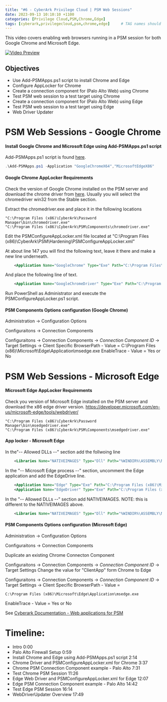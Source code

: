 ```yaml
---
title: "#6 - CyberArk Privilege Cloud | PSM Web Sessions"
date: 2023-09-13 10:10:10 +1100
categories: [Privilege Cloud,PSM,Chrome,Edge]
tags: [cyberark,privilegecloud,psm,chrome,edge]     # TAG names should always be lowercase
---
```


This video covers enabling web browsers running in a PSM session for both Google Chrome and Microsoft Edge.
<!---
[<img src="https://i.ytimg.com/vi/VLo2TBgS0MM/maxresdefault.jpg" width="50%">](https://www.youtube.com/watch?v=VLo2TBgS0MM)
--->
[![Video Preview](https://i.ytimg.com/vi/VLo2TBgS0MM/maxresdefault.jpg)](https://www.youtube.com/watch?v=VLo2TBgS0MM)

## Objectives
- Use Add-PSMApps.ps1 script to install Chrome and Edge
- Configure AppLocker for Chrome
- Create a connection component for (Palo Alto Web) using Chrome
- Test PSM web session to a test target using Chrome
- Create a connection component for (Palo Alto Web) using Edge
- Test PSM web session to a test target using Edge
- Web Driver Updater

# PSM Web Sessions - Google Chrome
#### Install Google Chrome and Microsoft Edge using Add-PSMApps.ps1 script

Add-PSMApps.ps1 script is found [here](https://cyberark-customers.force.com/mplace/s/#a352J000000GWAZQA4-a392J000002tNgLQAU).

``` powershell
.\Add-PSMApps.ps1 -Application "GoogleChromeX64","MicrosoftEdgeX86"
```

#### Google Chrome AppLocker Requirements
Check the version of Google Chrome installed on the PSM server and download  the chrome driver from [here](https://googlechromelabs.github.io/chrome-for-testing/). Usually you will select the chromedriver win32 from the Stable section.

Extract the chromedriver.exe and place it in the following locations
```
"C:\Program Files (x86)\CyberArk\Password Manager\bin\chromedriver.exe"
"C:\Program Files (x86)\CyberArk\PSM\Components\chromedriver.exe"
```

Edit the PSMConfigureAppLocker.xml file located at "C:\Program Files (x86)\CyberArk\PSM\Hardening\PSMConfigureAppLocker.xml"

At about line 147 you will find the following text, leave it there and make a new line underneath.
``` xml
    <Application Name="GoogleChrome" Type="Exe" Path="C:\Program Files\Google\Chrome\Application\chrome.exe" Method="Publisher" />
```
And place the following line of text.
``` xml
    <Application Name="GoogleChromeDriver" Type="Exe" Path="C:\Program Files (x86)\CyberArk\PSM\Components\chromedriver.exe" Method="Path" />
```

Run PowerShell as Administrator and execute the PSMConfigureAppLocker.ps1 script.

#### PSM Components Options configuration (Google Chrome)

Administration  -> Configuration Options

Configuraitons -> Connection Components

Configuraitons -> Connection Components -> *Connection Component ID* -> Target Settings -> Client Specific
BrowserPath - Value = C:\Program Files (x86)\Microsoft\Edge\Application\msedge.exe
EnableTrace - Value = Yes or No

# PSM Web Sessions - Microsoft Edge
#### Microsoft Edge AppLocker Requirements
Check you version of Microsoft Edge installed on the PSM server and download the x86 edge driver version.
https://developer.microsoft.com/en-us/microsoft-edge/tools/webdriver/

```
"C:\Program Files (x86)\CyberArk\Password Manager\bin\msedgedriver.exe"
"C:\Program Files (x86)\CyberArk\PSM\Components\msedgedriver.exe"
```

#### App locker - Microsoft Edge

In the"-- Allowed DLLs --" section add the follwoing line

```xml
    <Libraries Name="NATIVEIMAGES" Type="Dll" Path="%WINDIR%\ASSEMBLY\NATIVEIMAGES_V4.0.30319_32\*" Method="Path" SessionType="*" />
```

In the "-- Microsoft Edge process --" section, uncomment the Edge application and add the EdgeDrive line.
```xml
    <Application Name="Edge" Type="Exe" Path="C:\Program Files (x86)\Microsoft\Edge\Application\msedge.exe" Method="Publisher" />
    <Application Name="EdgeDriver" Type="Exe" Path="C:\Program Files (x86)\Cyberark\PSM\Components\msedgedriver.exe" Method="Publisher" />

```

In the "-- Allowed DLLs --" section add NATIVEIMAGES.
NOTE: this is different to the NATIVEIMAGES above.

```xml
    <Libraries Name="NATIVEIMAGES" Type="Dll" Path="%WINDIR%\ASSEMBLY\NATIVEIMAGES_V4.0.30319_32\*" Method="Path" />
```

#### PSM Components Options configuration (Microsoft Edge)

Administration  -> Configuration Options

Configuraitons -> Connection Components

Duplicate an existing Chrome Connecton Component

Configuraitons -> Connection Components -> *Connection Component ID* -> Target Settings
Change the value for "ClientApp" form Chrome to Edge

Configuraitons -> Connection Components -> *Connection Component ID* -> Target Settings -> Client Specific
BrowserPath - Value = 
```
C:\Program Files (x86)\Microsoft\Edge\Application\msedge.exe
```
EnableTrace - Value = Yes or No

See [Cyberark Documentation - Web applications for PSM](https://docs.cyberark.com/PrivCloud-SS/Latest/en/Content/PASIMP/psm_WebApplication.htm)

# Timeline:
- Intro 0:00
- Palo Alto Firewall Setup 0:59
- Install Chrome and Edge using Add-PSMApps.ps1 script 2:14
- Chrome Driver and PSMConfigureAppLocker.xml for Chrome 3:37
- Chrome PSM Connection Component example - Palo Alto 7:31
- Test Chrome PSM Session 11:26
- Edge Web Driver and PSMConfigureAppLocker.xml for Edge  12:07
- Edge PSM Connection Component example - Palo Alto 14:42
- Test Edge PSM Session 16:14
- WebDriverUpdater Overview 17:49
